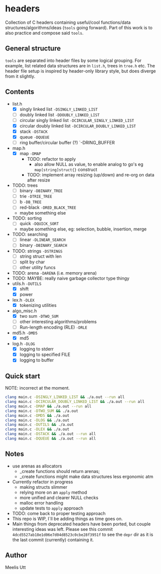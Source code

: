 # headers

Collection of C headers containing useful/cool functions/data structures/algorithms/ideas (`tools` going forward).
Part of this work is to also practice and compose said `tools`.

## General structure

`tools` are separated into header files by some logical grouping.
For example, list related data structures are in `list.h`, trees in `tree.h` etc.
The header file setup is inspired by header-only library style, but does diverge from it slightly.

## Contents

- list.h
	- [x] singly linked list `-DSINGLY_LINKED_LIST`
	- [ ] doubly linked list `-DDOUBLY_LINKED_LIST`
	- [ ] circular singly linked list `-DCIRCULAR_SINGLY_LINKED_LIST`
	- [x] circular doubly linked list `-DCIRCULAR_DOUBLY_LINKED_LIST`
	- [x] stack `-DSTACK`
	- [x] queue `-DQUEUE`
	- [ ] ring buffer/circular buffer (?) `-DRING_BUFFER
- map.h
	- [x] map `-DMAP`
		- TODO: refactor to apply
			- also allow NULL as value, to enable analog to go's eg `map[string]struct{}` construct
		- TODO: implement array resizing (up/down) and re-org on data after resize
- TODO: trees
	- [ ] binary `-DBINARY_TREE`
	- [ ] trie `-DTRIE_TREE`
	- [ ] b `-DB_TREE`
	- [ ] red-black `-DRED_BLACK_TREE`
	- maybe something else
- TODO: sorting
	- [ ] quick `-DQUICK_SORT`
	- maybe something else, eg: selection, bubble, insertion, merge
- TODO: searching
	- [ ] linear `-DLINEAR_SEARCH`
	- [ ] binary `-DBINARY_SEARCH`
- TODO: strings `-DSTRINGS`
	- [ ] string struct with len
	- [ ] split by char
	- [ ] other utility funcs
- TODO: arena `-DARENA` (i.e. memory arena)
- TODO: MAYBE: really naive garbage collector type thingy
- utils.h `-DUTILS`
	- [x] shift
	- [x] power
- lex.h `-DLEX`
	- [x] tokenizing utilities
- algo_misc.h
	- [x] two sum `-DTWO_SUM`
	- [ ] other interesting algorithms/problems
	- [ ] Run-length encoding (RLE) `-DRLE`
- md5.h `-DMD5`
	- [x] md5
- log.h `-DLOG`
	- [x] logging to stderr
	- [x] logging to specified FILE
	- [x] logging to buffer

## Quick start

NOTE: incorrect at the moment.

```sh
clang main.c -DSINGLY_LINKED_LIST && ./a.out --run all
clang main.c -DCIRCULAR_DOUBLY_LINKED_LIST && ./a.out --run all
clang main.c -DMAP && ./a.out --run all
clang main.c -DTWO_SUM && ./a.out
clang main.c -DMD5 && ./a.out
clang main.c -DLOG && ./a.out
clang main.c -DUTILS && ./a.out
clang main.c -DLEX && ./a.out
clang main.c -DSTACK && ./a.out --run all
clang main.c -DQUEUE && ./a.out --run all
```

## Notes

* use arenas as allocators
	* _create functions should return arenas;
	* _create functions might make data structures less ergonomic atm
* Currently refactor in progress
	* making structs slimmer
	* relying more on an `apply` method
	* more unified and clearer NULL checks
	* malloc error handling
	* update tests to `apply` approach
* TODO: come back to proper testing approach
* This repo is WIP, I`ll be adding things as time goes on.
* Main things from deprecated headers have been ported, but couple interesting ideas was left. Please see this commit `4dcd5527ab18e1d06e7d04d8523c0cbe28f3951f` to see the `depr` dir as it is the last commit (currently) containing it.

## Author

Meelis Utt
